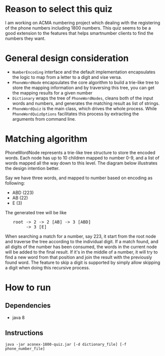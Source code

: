 # Reason to select this quiz
I am working on ACMA numbering project which dealing with the registering of the phone numbers including 1800 numbers.
This quiz seems to be a good extension to the features that helps smartnumber clients to find the numbers they want.

# General design consideration
- `NumberEncoding` interface and the default implementation encapsulates the logic to map from a letter to a digit and
 vise versa.
- `PhoneWordNode` encapsulates the core algorithm to build a trie-like tree to store the mapping information and by
 traversing this tree, you can get the mapping results for a given number
- `Dictionary` wraps the tree of `PhoneWordNodes`, cleans both of the input words and numbers, and generates the matching
 result as list of strings.
- `PhoneWordQuiz` is the main class, which drives the whole process. While `PhoneWordQuizOptions` facilitates this process
 by extracting the arguments from command line.

# Matching algorithm
PhoneWordNode represents a trie-like tree structure to store the encoded words. Each node has up to 10 children mapped
to number 0-9, and a list of words mapped all the way down to this level. The diagram below illustrates the design
intention better.

Say we have three words, and mapped to number based on encoding as following:
- ABD (223)
- AB (22)
- E (3)

The generated tree will be like
<pre>
   root -> 2 -> 2 [AB] -> 3 [ABD]
        -> 3 [E]
</pre>

When searching a match for a number, say 223, it start from the root node and traverse the tree according to the
individual digit. If a match found, and all digits of the number has been consumed, the words in the current node
will be added to the final result. If it's in the middle of a number, it will try to find a new word from that
position and join the result with the previously found word. The feature to skip a digit is supported by simply
allow skipping a digit when doing this recursive process.

# How to run
## Dependencies
- java 8

## Instructions
```
java -jar aconex-1800-quiz.jar [-d dictionary_file] [-f phone_number_file]
```